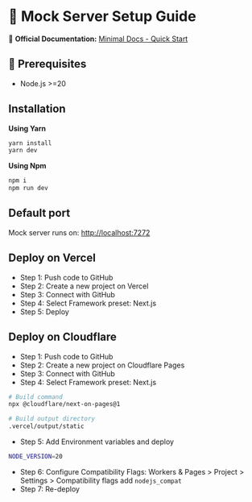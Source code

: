 # 🚀 Mock Server Setup Guide

📖 **Official Documentation:** [Minimal Docs - Quick Start](https://docs.minimals.cc/quick-start)

## 📌 Prerequisites

- Node.js >=20

## Installation

**Using Yarn**

```sh
yarn install
yarn dev
```

**Using Npm**

```sh
npm i
npm run dev
```

## Default port

Mock server runs on: [http://localhost:7272](http://localhost:7272)

## Deploy on Vercel

- Step 1: Push code to GitHub
- Step 2: Create a new project on Vercel
- Step 3: Connect with GitHub
- Step 4: Select Framework preset: Next.js
- Step 5: Deploy

## Deploy on Cloudflare

- Step 1: Push code to GitHub
- Step 2: Create a new project on Cloudflare Pages
- Step 3: Connect with GitHub
- Step 4: Select Framework preset: Next.js

```sh
# Build command
npx @cloudflare/next-on-pages@1

# Build output directory
.vercel/output/static
```

- Step 5: Add Environment variables and deploy

```sh
NODE_VERSION=20
```

- Step 6: Configure Compatibility Flags: Workers & Pages > Project > Settings > Compatibility flags add `nodejs_compat`
- Step 7: Re-deploy
